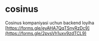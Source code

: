 # cosinus
Cosinus kompaniyasi uchun backend loyiha
[https://forms.gle/eyAHA7QqTSnyRzDc9](https://forms.gle/2pvsVh1uxv9zdTCL9)
